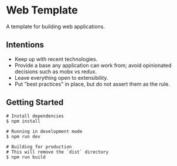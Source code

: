 # Web Template

A template for building web applications.

## Intentions

- Keep up with recent technologies.
- Provide a base any application can work from; avoid opinionated decisions such as mobx vs redux.
- Leave everything open to extensibility.
- Put "best practices" in place, but do not assert them as the rule.

## Getting Started

```
# Install dependencies
$ npm install

# Running in development mode
$ npm run dev

# Building for production
# This will remove the `dist` directory
$ npm run build
```
